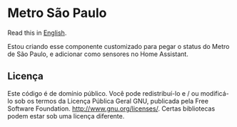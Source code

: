 # Metro São Paulo

Read this in [English](README-en.md).

Estou criando esse componente customizado para pegar o status do Metro de São Paulo, e adicionar como sensores no Home Assistant.

## Licença
Este código é de domínio público. Você pode redistribuí-lo e / ou modificá-lo sob os termos da Licença Pública Geral GNU, publicada pela Free Software Foundation. http://www.gnu.org/licenses/. Certas bibliotecas podem estar sob uma licença diferente.
